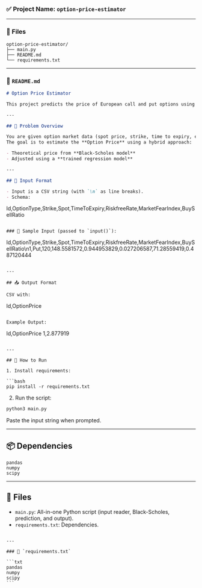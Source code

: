 ### ✅ Project Name: `option-price-estimator`

---

### 📁 Files

```
option-price-estimator/
├── main.py
├── README.md
└── requirements.txt
```

---

### 📄 `README.md`

```markdown
# Option Price Estimator

This project predicts the price of European call and put options using a combination of the Black-Scholes formula and a linear regression adjustment model.

---

## 🧠 Problem Overview

You are given option market data (spot price, strike, time to expiry, etc.).  
The goal is to estimate the **Option Price** using a hybrid approach:

- Theoretical price from **Black-Scholes model**
- Adjusted using a **trained regression model**

---

## 📌 Input Format

- Input is a CSV string (with `\n` as line breaks).
- Schema:
```

Id,OptionType,Strike,Spot,TimeToExpiry,RiskfreeRate,MarketFearIndex,BuySellRatio

```

### 🔁 Sample Input (passed to `input()`):

```

Id,OptionType,Strike,Spot,TimeToExpiry,RiskfreeRate,MarketFearIndex,BuySellRatio\n1,Put,120,148.5581572,0.944953829,0.027206587,71.28559419,0.487120444

```

---

## 📤 Output Format

CSV with:
```

Id,OptionPrice

```

Example Output:
```

Id,OptionPrice
1,2.877919

````

---

## 🚀 How to Run

1. Install requirements:

```bash
pip install -r requirements.txt
````

2. Run the script:

```bash
python3 main.py
```

Paste the input string when prompted.

---

## 📦 Dependencies

```
pandas
numpy
scipy
```

---

## 📁 Files

* `main.py`: All-in-one Python script (input reader, Black-Scholes, prediction, and output).
* `requirements.txt`: Dependencies.

````

---

### 📄 `requirements.txt`

```txt
pandas
numpy
scipy
```

